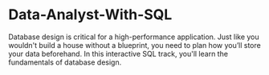 # Data-Analyst-With-SQL
Database design is critical for a high-performance application. Just like you wouldn't build a house without a blueprint, you need to plan how you’ll store your data beforehand. In this interactive SQL track, you'll learn the fundamentals of database design.
